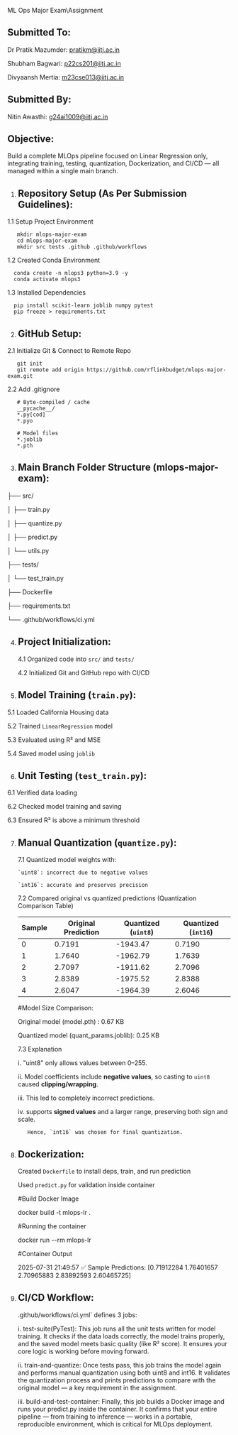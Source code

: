 ML Ops Major Exam\Assignment


Submitted To:
-------------
Dr Pratik Mazumder: pratikm@iitj.ac.in

Shubham Bagwari: p22cs201@iitj.ac.in

Divyaansh Mertia: m23cse013@iitj.ac.in

Submitted By:
-------------
Nitin Awasthi: g24ai1009@iitj.ac.in


Objective:
---------
Build a complete MLOps pipeline focused on Linear Regression only, integrating training, testing,
quantization, Dockerization, and CI/CD — all managed within a single main branch.

1. Repository Setup (As Per Submission Guidelines):
   -----------------------------------------------

  1.1 Setup Project Environment

       mkdir mlops-major-exam
       cd mlops-major-exam
       mkdir src tests .github .github/workflows

  1.2 Created Conda Environment

      conda create -n mlops3 python=3.9 -y
      conda activate mlops3

  1.3 Installed Dependencies

      pip install scikit-learn joblib numpy pytest
      pip freeze > requirements.txt

2. GitHub Setup:
   ------------

  2.1 Initialize Git & Connect to Remote Repo
  
       git init
       git remote add origin https://github.com/rflinkbudget/mlops-major-exam.git

  2.2 Add .gitignore
       
       # Byte-compiled / cache
       __pycache__/
       *.py[cod]
       *.pyo

       # Model files
       *.joblib
       *.pth

3. Main Branch Folder Structure (mlops-major-exam):
   -----------------------------------------------
├── src/

│ ├── train.py

│ ├── quantize.py

│ ├── predict.py

│ └── utils.py

├── tests/

│ └── test_train.py

├── Dockerfile

├── requirements.txt

└── .github/workflows/ci.yml
   

4. Project Initialization:
   ----------------------

      4.1 Organized code into `src/` and `tests/`
  
      4.2 Initialized Git and GitHub repo with CI/CD

5. Model Training (`train.py`):
   ---------------------------

  5.1 Loaded California Housing data
  
  5.2 Trained `LinearRegression` model
  
  5.3 Evaluated using R² and MSE
  
  5.4 Saved model using `joblib`

6. Unit Testing (`test_train.py`):
   ------------------------------

  6.1 Verified data loading
  
  6.2 Checked model training and saving
  
  6.3 Ensured R² is above a minimum threshold


7. Manual Quantization (`quantize.py`):
   -----------------------------------

   7.1 Quantized model weights with:

       `uint8`: incorrect due to negative values
	   
       `int16`: accurate and preserves precision

   7.2 Compared original vs quantized predictions (Quantization Comparison Table)

      | Sample | Original Prediction | Quantized (`uint8`)  | Quantized (`int16`)   |
      |--------|----------------------|---------------------|---------------------- |
      | 0      | 0.7191               | -1943.47            | 0.7190                |
      | 1      | 1.7640               | -1962.79            | 1.7639                |
      | 2      | 2.7097               | -1911.62            | 2.7096                |
      | 3      | 2.8389               | -1975.52            | 2.8388                |
      | 4      | 2.6047               | -1964.39            | 2.6046                |

    
	#Model Size Comparison:
	
    Original model (model.pth)    : 0.67 KB
	
    Quantized model (quant_params.joblib): 0.25 KB


   7.3 Explanation

     i.  "uint8" only allows values between 0–255.
	 
     ii.  Model coefficients include **negative values**, so casting to `uint8` caused **clipping/wrapping**.
	 
     iii. This led to completely incorrect predictions.
	 
     iv.  supports **signed values** and a larger range, preserving both sign and scale.
	 
          Hence, `int16` was chosen for final quantization.

8. Dockerization:
   -------------

   Created `Dockerfile` to install deps, train, and run prediction
   
   Used `predict.py` for validation inside container
   
   #Build Docker Image
   
   docker build -t mlops-lr .
   
   #Running the container
   
   docker run --rm mlops-lr
   
   #Container Output
   
   2025-07-31 21:49:57 ✅ Sample Predictions: [0.71912284 1.76401657 2.70965883 2.83892593 2.60465725]


9. CI/CD Workflow:
   --------------
   .github/workflows/ci.yml` defines 3 jobs:
   
   i.   test-suite(PyTest): This job runs all the unit tests written for model training. It checks if the data loads correctly, the model trains properly, and the saved model meets basic quality (like R² score).
                            It ensures your core logic is working before moving forward.

   ii.  train-and-quantize: Once tests pass, this job trains the model again and performs manual quantization using both uint8 and int16. 
                            It validates the quantization process and prints predictions to compare with the original model — a key requirement in the assignment.
						  
   iii. build-and-test-container: Finally, this job builds a Docker image and runs your predict.py inside the container. 
                                  It confirms that your entire pipeline — from training to inference — works in a portable, reproducible environment, 
								  which is critical for MLOps deployment.
